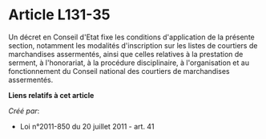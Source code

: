 # Article L131-35

Un décret en Conseil d'Etat fixe les conditions d'application de la présente section, notamment les modalités d'inscription
sur les listes de courtiers de marchandises assermentés, ainsi que celles relatives à la prestation de serment, à
l'honorariat, à la procédure disciplinaire, à l'organisation et au fonctionnement du Conseil national des courtiers de
marchandises assermentés.

**Liens relatifs à cet article**

_Créé par_:

  - Loi n°2011-850 du 20 juillet 2011 - art. 41
